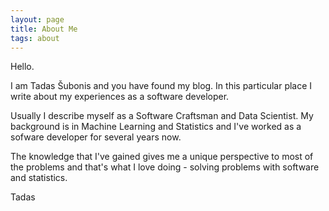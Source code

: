 ```yaml
---
layout: page
title: About Me
tags: about
---
```


Hello.

I am Tadas Šubonis and you have found my blog. In this particular place I write about 
my experiences as a software developer.

Usually I describe myself as a Software Craftsman and Data Scientist. My background is 
in Machine Learning and Statistics and I've worked as a sofware developer for several years now.

The knowledge that I've gained gives me a unique perspective to most of the problems and that's
what I love doing - solving problems with software and statistics.

Tadas
